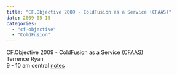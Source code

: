 ```yaml
---
title: "CF.Objective 2009 - ColdFusion as a Service (CFAAS)"
date: 2009-05-15
categories: 
  - "cf-objective"
  - "ColdFusion"
---
```


CF.Objective 2009 - ColdFusion as a Service (CFAAS)  
Terrence Ryan  
9 - 10 am central [notes](http://docs.google.com/Doc?id=dc2sb454_217gc5qkbcq)
